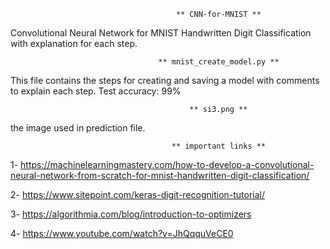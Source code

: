                                          ** CNN-for-MNIST **
Convolutional Neural Network for MNIST Handwritten Digit Classification with explanation for each step.

                                     ** mnist_create_model.py **
This file contains the steps for creating and saving a model with comments to explain each step. Test accuracy: 99%

                                            ** si3.png **
the image used in prediction file.

                                        ** important links **
1- https://machinelearningmastery.com/how-to-develop-a-convolutional-neural-network-from-scratch-for-mnist-handwritten-digit-classification/ 

2- https://www.sitepoint.com/keras-digit-recognition-tutorial/ 

3- https://algorithmia.com/blog/introduction-to-optimizers 

4- https://www.youtube.com/watch?v=JhQqquVeCE0

